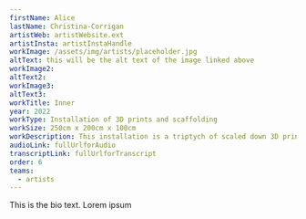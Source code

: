 ```yaml
---
firstName: Alice
lastName: Christina-Corrigan
artistWeb: artistWebsite.ext
artistInsta: artistInstaHandle
workImage: /assets/img/artists/placeholder.jpg
altText: this will be the alt text of the image linked above
workImage2:
altText2:
workImage3:
altText3:
workTitle: Inner
year: 2022
workType: Installation of 3D prints and scaffolding
workSize: 250cm x 200cm x 100cm
workDescription: This installation is a triptych of scaled down 3D printed figures of the artist moving through a delineated space. Using the accuracy of digital technology, this piece grants access for the first time for the blind artist to his own body. The figures are framed with layers of scaffolding that are a parody of gallery casements. Through granting every visitor, sight disabled or otherwise, access to the touchable figures, it offers something close to equality of experience.
audioLink: fullUrlforAudio
transcriptLink: fullUrlforTranscript
order: 6
teams:
  - artists
---
```


This is the bio text.
Lorem ipsum

